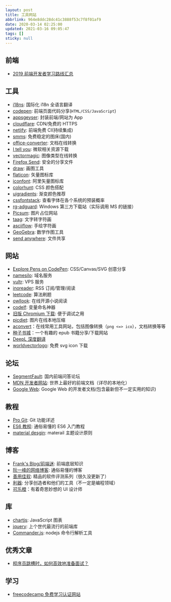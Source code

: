 ```yaml
---
layout: post
title: 工具网站
abbrlink: 964e8ddc28dc41c3888f53c7f8f01af9
date: 2020-03-14 02:25:00
updated: 2021-03-16 09:05:47
tags: []
sticky: null
---
```


## 前端

- [2019 前端开发者学习路线汇总](https://frontendmasters.com/books/front-end-handbook/2019/)

## 工具

- [i18ns](https://i18ns.com/): 国际化 i18n 全语言翻译
- [codepen](https://codepen.io/): 前端页面代码分享(`HTML/CSS/JavaScript`)
- [appsgeyser](https://www.appsgeyser.com/): 封装前端/网站为 App
- [cloudflare](https://www.cloudflare.com/): CDN/免费的 HTTPS
- [netlify](https://www.netlify.com/): 前端免费 CI(持续集成)
- [smms](https://sm.ms/): 免费稳定的图床(国内)
- [office-converter](https://cn.office-converter.com/Online-Document-Converter): 文档在线转换
- [I tell you](https://msdn.itellyou.cn/): 微软相关资源下载
- [vectormagic](https://vectormagic.com/): 图像类型在线转换
- [Firefox Send](https://send.firefox.com/): 安全的分享文件
- [draw](https://www.draw.io/): 画图工具
- [flaticon](https://www.flaticon.com/): 矢量图标库
- [iconfont](https://www.iconfont.cn/): 阿里矢量图标库
- [colorhunt](https://colorhunt.co/): CSS 颜色搭配
- [uigradients](https://uigradients.com/): 渐变颜色推荐
- [cssfontstack](https://www.cssfontstack.com/): 查看字体在各个系统的预装概率
- [rg-adguard](https://tb.rg-adguard.net/): Windows 第三方下载站（实际调用 MS 的链接）
- [Picsum](https://picsum.photos/): 图片占位网站
- [taag](http://patorjk.com/software/taag/): 文字转字符画
- [asciiflow](http://asciiflow.com/): 手绘字符画
- [GeoGebra](https://www.geogebra.org/): 数学作图工具
- [send anywhere](https://send-anywhere.com/): 文件共享

## 网站

- [Explore Pens on CodePen](https://codepen.io/pens/): CSS/Canvas/SVG 创意分享
- [namesilo](https://www.namesilo.com/): 域名服务
- [vultr](https://www.vultr.com/): VPS 服务
- [inoreader](https://www.inoreader.com/): RSS 订阅/管理/阅读
- [leetcode](https://leetcode.com/problemset/all/): 算法刷题
- [owllook](https://www.owllook.net/): 在线开源小说阅读
- [codelf](https://unbug.github.io/codelf/): 变量命名神器
- [旧版 Chromium 下载](https://sourceforge.net/projects/crportable/files/): 便于调试之用
- [picdiet](https://www.picdiet.com/zh-cn): 图片在线本地压缩
- [aconvert](https://www.aconvert.com/)：在线常用工具网站，包括图像转换（`png <=> ico`），文档转换等等
- [种子书城](https://zhongzisc.blogspot.com/)：一个有趣的 epub 书籍分享/下载网站
- [DeepL 深度翻译](https://www.deepl.com/translator)
- [worldvectorlogo](https://worldvectorlogo.com/): 免费 svg icon 下载

## 论坛

- [SegmentFault](https://segmentfault.com/): 国内前端问答论坛
- [MDN 开发者网站](https://developer.mozilla.org/zh-CN/): 世界上最好的前端文档（详尽的本地化）
- [Google Web](https://developers.google.com/web/): Google Web 的开发者文档(包含最新但不一定实用的知识)

## 教程

- [Pro Git](https://git-scm.com/book/zh/v1): Git 功能详述
- [ES6 教程](http://es6.ruanyifeng.com/): 通俗易懂的 ES6 入门教程
- [material desgin](https://material.io/design/): materail 主题设计原则

## 博客

- [Frank's Blog/前端迷](http://ru23.com/): 前端底层知识
- [阮一峰的网络博客](http://www.ruanyifeng.com/blog/): 通俗易懂的博客
- [善用佳软](http://xbeta.info/): 精品的软件评测系列（很久没更新了）
- [利器](https://liqi.io/): 分享创造者和他们的工具（不一定是编程领域）
- [可乐橙](https://colachan.com/)：有着奇思妙想的 UI 设计师

## 库

- [chartjs](https://www.chartjs.org/): JavaScript 图表
- [jquery](https://jquery.com/): 上个世代最流行的前端库
- [Commander.js](https://github.com/tj/commander.js/blob/master/Readme_zh-CN.md): nodejs 命令行解析工具

## 优秀文章

- [程序员跳槽时，如何高效地准备面试？](https://juejin.im/post/5aa0d65a5188251880387b01)

## 学习

- [freecodecamp 免费学习认证网站](https://www.freecodecamp.org/learn/front-end-libraries/react/create-a-simple-jsx-element)
